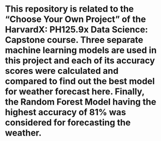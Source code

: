 # This repository is related to the “Choose Your Own Project” of the HarvardX: PH125.9x Data Science: Capstone course. Three separate machine learning models are used in this project and each of its accuracy scores were calculated and compared to find out the best model for weather forecast here. Finally, the Random Forest Model having the highest accuracy of 81% was considered for forecasting the weather.
